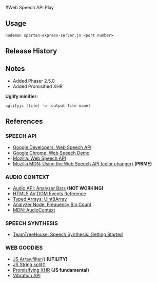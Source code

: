 #Web Speech API Play

## Usage 

    nodemon spartan-express-server.js <port number>

## Release History

## Notes
- Added Phaser 2.5.0
- Added Promisified XHR

**Uglify minifier:**

    uglifyjs [file] -o [output file name]

## References

### SPEECH API
- [Google Developers: Web Speech API](https://developers.google.com/web/updates/2013/01/Voice-Driven-Web-Apps-Introduction-to-the-Web-Speech-API?hl=en)
- [Google Chrome: Web Speech Demo](https://github.com/GoogleChrome/webplatform-samples/blob/master/webspeechdemo/webspeechdemo.html)
- [Mozilla: Web Speech API](https://developer.mozilla.org/en-US/docs/Web/API/Web_Speech_API)
- [Mozilla MDN: Using the Web Speech API (color changer) ](https://developer.mozilla.org/en-US/docs/Web/API/Web_Speech_API/Using_the_Web_Speech_API) **(PRIME)**

### AUDIO CONTEXT
- [Audio API: Analyzer Bars](https://www.youtube.com/watch?v=IBHpSkGZtNM&feature=youtu.be) **(NOT WORKING)**
- [HTML5 AV DOM Events Reference](http://www.w3schools.com/tags/ref_av_dom.asp)
- [Typed Arrays: Uint8Array](https://developer.mozilla.org/en-US/docs/Web/JavaScript/Typed_arrays)
- [Analyzer Node: Frequency Bin Count](https://developer.mozilla.org/en-US/docs/Web/API/AnalyserNode/frequencyBinCount)
- [MDN: AudioContext ](https://developer.mozilla.org/en-US/docs/Web/API/AudioContext/createAnalyser) 

### SPEECH SYNTHESIS
- [TeamTreeHouse: Speech Synthesis: Getting Started](http://blog.teamtreehouse.com/getting-started-speech-synthesis-api)

### WEB GOODIES
- [JS Array.filter()](http://www.w3schools.com/jsref/jsref_filter.asp) **(UTILITY)**
- [JS String.split()](https://developer.mozilla.org/en-US/docs/Web/JavaScript/Reference/Global_Objects/String/split)
- [Promisifying XHR](http://www.html5rocks.com/en/tutorials/es6/promises/) **(JS fundamental)**
- [Vibration API](https://davidwalsh.name/vibration-api)




